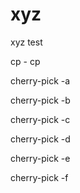 # xyz

xyz test

cp - cp

cherry-pick -a

cherry-pick -b

cherry-pick -c

cherry-pick -d

cherry-pick -e

cherry-pick -f
